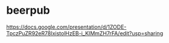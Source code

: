 # beerpub

https://docs.google.com/presentation/d/1ZODE-TpczPuZR92eR78IxistolHzEB-i_KIMmZH7rFA/edit?usp=sharing
